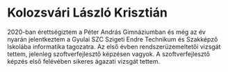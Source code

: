 # Kolozsvári László Krisztián
2020-ban érettségiztem a Péter András Gimnáziumban és még az év nyarán jelentkeztem a Gyulai SZC Szigeti Endre Technikum és Szakképző Iskolába informatika tagozatra. Az első évben rendszerüzemeltetői vizsgát tettem, jelenleg szoftverfejlesztő képzésen vagyok. A szoftverfejlesztő képzés első felévében sikeres ágazati vizsgát tettem.
